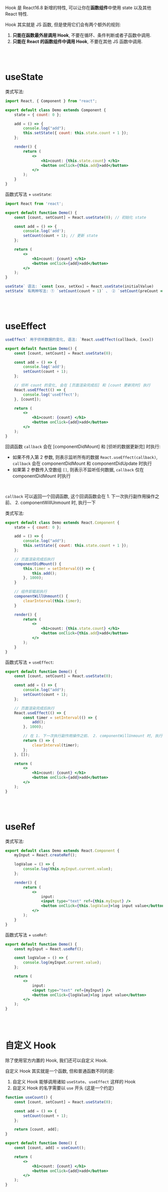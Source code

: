 <br>

Hook 是 React16.8 新增的特性, 可以让你在**函数组件**中使用 state 以及其他 React 特性.

Hook 其实就是 JS 函数, 但是使用它们会有两个额外的规则:

1.  **只能在函数最外层调用 Hook**, 不要在循环、条件判断或者子函数中调用.
2.  **只能在 React 的函数组件中调用 Hook**, 不要在其他 JS 函数中调用.

<br><br>

# useState

类式写法:

```jsx
import React, { Component } from "react";

export default class Demo extends Component {
    state = { count: 0 };

    add = () => {
        console.log("add");
        this.setState({ count: this.state.count + 1 });
    };

    render() {
        return (
            <>
                <h1>count: {this.state.count} </h1>
                <button onClick={this.add}>add</button>
            </>
        );
    }
}
```

函数式写法 + `useState`:

```jsx
import React from 'react';

export default function Demo() {
    const [count, setCount] = React.useState(0); // 初始化 state

    const add = () => {
        console.log('add');
        setCount(count + 1); // 更新 state
    };

    return (
        <>
            <h1>count: {count} </h1>
            <button onClick={add}>add</button>
        </>
    );
}

useState` 语法: `const [xxx, setXxx] = React.useState(initialValue)
setState` 有两种写法: ① `setCount(count + 1)` 、 ② `setCount(preCount => count + 1)
```

<br><br>

# useEffect

```jsx
useEffect` 用于侦听数据的变化, 语法: `React.useEffect(callback, [xxx])

export default function Demo() {
    const [count, setCount] = React.useState(0);

    const add = () => {
        console.log('add');
        setCount(count + 1);
    };

    // 侦听 count 的变化, 会在 [页面渲染完成后] 和 [count 更新完时] 执行
    React.useEffect(() => {
        console.log('useEffect');
    }, [count]);

    return (
        <>
            <h1>count: {count} </h1>
            <button onClick={add}>add</button>
        </>
    );
}
```

回调函数 `callback` 会在 [componentDidMount] 和 [侦听的数据更新完] 时执行:

-   如果不传入第 2 参数, 则表示监听所有的数据 `React.useEffect(callback)`, `callback` 会在 componentDidMount 和 componentDidUpdate 时执行
-   如果第 2 参数传入空数组 `[]`, 则表示不监听任何数据, `callback` 仅在 componentDidMount 时执行

<br>

`callback` 可以返回一个回调函数, 这个回调函数会在 1. 下一次执行副作用操作之前、 2. componentWillUnmount 时, 执行一下

类式写法:

```jsx
export default class Demo extends React.Component {
    state = { count: 0 };

    add = () => {
        console.log("add");
        this.setState({ count: this.state.count + 1 });
    };

    // 页面渲染完成后执行
    componentDidMount() {
        this.timer = setInterval(() => {
            this.add();
        }, 1000);
    }

    // 组件卸载前执行
    componentWillUnmount() {
        clearInterval(this.timer);
    }

    render() {
        return (
            <>
                <h1>count: {this.state.count} </h1>
                <button onClick={this.add}>add</button>
            </>
        );
    }
}
```

函数式写法 + `useEffect`:

```jsx
export default function Demo() {
    const [count, setCount] = React.useState(0);

    const add = () => {
        console.log("add");
        setCount(count + 1);
    };

    // 页面渲染完成后执行
    React.useEffect(() => {
        const timer = setInterval(() => {
            add();
        }, 1000);

        // 在 1. 下一次执行副作用操作之前、 2. componentWillUnmount 时, 执行一下
        return () => {
            clearInterval(timer);
        };
    }, []);

    return (
        <>
            <h1>count: {count} </h1>
            <button onClick={add}>add</button>
        </>
    );
}
```

<br><br>

# useRef

类式写法:

```jsx
export default class Demo extends React.Component {
    myInput = React.createRef();

    logValue = () => {
        console.log(this.myInput.current.value);
    };

    render() {
        return (
            <>
                input:
                <input type="text" ref={this.myInput} />
                <button onClick={this.logValue}>log input value</button>
            </>
        );
    }
}
```

函数式写法 + `useRef`:

```jsx
export default function Demo() {
    const myInput = React.useRef();

    const logValue = () => {
        console.log(myInput.current.value);
    };

    return (
        <>
            input:
            <input type="text" ref={myInput} />
            <button onClick={logValue}>log input value</button>
        </>
    );
}
```

<br><br>

# 自定义 Hook

除了使用官方内置的 Hook, 我们还可以自定义 Hook.

自定义 Hook 其实就是一个函数, 但和普通函数不同的是:

1. 自定义 Hook 能够调用诸如 `useState`、`useEffect` 这样的 Hook
2. 自定义 Hook 的名字需要以 `use` 开头 (这是一个约定)

```jsx
function useCount() {
    const [count, setCount] = React.useState(0);

    const add = () => {
        setCount(count + 1);
    };

    return [count, add];
}

export default function Demo() {
    const [count, add] = useCount();

    return (
        <>
            <h1>count: {count} </h1>
            <button onClick={add}>add</button>
        </>
    );
}
```

<br>
